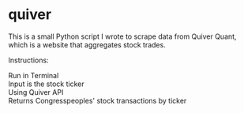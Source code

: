 # quiver

This is a small Python script I wrote to scrape data from Quiver Quant, which is a website that aggregates stock trades. 


Instructions:

Run in Terminal  <br>
Input is the stock ticker  <br>
Using Quiver API  <br>
Returns Congresspeoples' stock transactions by ticker

 <br>


